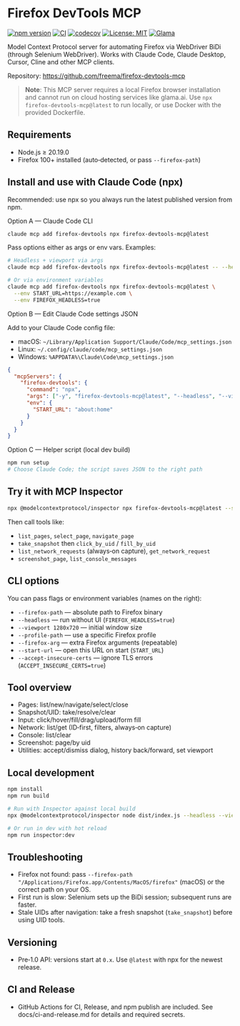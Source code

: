# Firefox DevTools MCP

[![npm version](https://badge.fury.io/js/firefox-devtools-mcp.svg)](https://www.npmjs.com/package/firefox-devtools-mcp)
[![CI](https://github.com/freema/firefox-devtools-mcp/workflows/CI/badge.svg)](https://github.com/freema/firefox-devtools-mcp/actions/workflows/ci.yml)
[![codecov](https://codecov.io/gh/freema/firefox-devtools-mcp/branch/main/graph/badge.svg)](https://codecov.io/gh/freema/firefox-devtools-mcp)
[![License: MIT](https://img.shields.io/badge/License-MIT-yellow.svg)](https://opensource.org/licenses/MIT)
[![Glama](https://glama.ai/mcp/servers/@freema/firefox-devtools-mcp/badge)](https://glama.ai/mcp/servers/@freema/firefox-devtools-mcp)

Model Context Protocol server for automating Firefox via WebDriver BiDi (through Selenium WebDriver). Works with Claude Code, Claude Desktop, Cursor, Cline and other MCP clients.

Repository: https://github.com/freema/firefox-devtools-mcp

> **Note**: This MCP server requires a local Firefox browser installation and cannot run on cloud hosting services like glama.ai. Use `npx firefox-devtools-mcp@latest` to run locally, or use Docker with the provided Dockerfile.

## Requirements

- Node.js ≥ 20.19.0
- Firefox 100+ installed (auto‑detected, or pass `--firefox-path`)

## Install and use with Claude Code (npx)

Recommended: use npx so you always run the latest published version from npm.

Option A — Claude Code CLI

```bash
claude mcp add firefox-devtools npx firefox-devtools-mcp@latest
```

Pass options either as args or env vars. Examples:

```bash
# Headless + viewport via args
claude mcp add firefox-devtools npx firefox-devtools-mcp@latest -- --headless --viewport 1280x720

# Or via environment variables
claude mcp add firefox-devtools npx firefox-devtools-mcp@latest \
  --env START_URL=https://example.com \
  --env FIREFOX_HEADLESS=true
```

Option B — Edit Claude Code settings JSON

Add to your Claude Code config file:
- macOS: `~/Library/Application Support/Claude/Code/mcp_settings.json`
- Linux: `~/.config/claude/code/mcp_settings.json`
- Windows: `%APPDATA%\Claude\Code\mcp_settings.json`

```json
{
  "mcpServers": {
    "firefox-devtools": {
      "command": "npx",
      "args": ["-y", "firefox-devtools-mcp@latest", "--headless", "--viewport", "1280x720"],
      "env": {
        "START_URL": "about:home"
      }
    }
  }
}
```

Option C — Helper script (local dev build)

```bash
npm run setup
# Choose Claude Code; the script saves JSON to the right path
```

## Try it with MCP Inspector

```bash
npx @modelcontextprotocol/inspector npx firefox-devtools-mcp@latest --start-url https://example.com --headless
```

Then call tools like:
- `list_pages`, `select_page`, `navigate_page`
- `take_snapshot` then `click_by_uid` / `fill_by_uid`
- `list_network_requests` (always‑on capture), `get_network_request`
- `screenshot_page`, `list_console_messages`

## CLI options

You can pass flags or environment variables (names on the right):

- `--firefox-path` — absolute path to Firefox binary
- `--headless` — run without UI (`FIREFOX_HEADLESS=true`)
- `--viewport 1280x720` — initial window size
- `--profile-path` — use a specific Firefox profile
- `--firefox-arg` — extra Firefox arguments (repeatable)
- `--start-url` — open this URL on start (`START_URL`)
- `--accept-insecure-certs` — ignore TLS errors (`ACCEPT_INSECURE_CERTS=true`)

## Tool overview

- Pages: list/new/navigate/select/close
- Snapshot/UID: take/resolve/clear
- Input: click/hover/fill/drag/upload/form fill
- Network: list/get (ID‑first, filters, always‑on capture)
- Console: list/clear
- Screenshot: page/by uid
- Utilities: accept/dismiss dialog, history back/forward, set viewport

## Local development

```bash
npm install
npm run build

# Run with Inspector against local build
npx @modelcontextprotocol/inspector node dist/index.js --headless --viewport 1280x720

# Or run in dev with hot reload
npm run inspector:dev
```

## Troubleshooting

- Firefox not found: pass `--firefox-path "/Applications/Firefox.app/Contents/MacOS/firefox"` (macOS) or the correct path on your OS.
- First run is slow: Selenium sets up the BiDi session; subsequent runs are faster.
- Stale UIDs after navigation: take a fresh snapshot (`take_snapshot`) before using UID tools.

## Versioning

- Pre‑1.0 API: versions start at `0.x`. Use `@latest` with npx for the newest release.

## CI and Release

- GitHub Actions for CI, Release, and npm publish are included. See docs/ci-and-release.md for details and required secrets.
